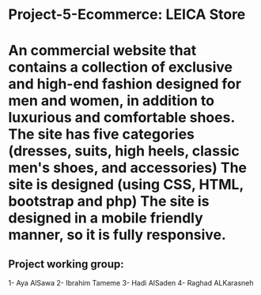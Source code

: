 

# Project-5-Ecommerce: LEICA Store
# An commercial website that contains a collection of exclusive and high-end fashion designed for men and women, in addition to luxurious and comfortable shoes. The site has five categories (dresses, suits, high heels, classic men's shoes, and accessories) The site is designed (using CSS, HTML, bootstrap and php) The site is designed in a mobile friendly manner, so it is fully responsive.

## Project working group:
1- Aya AlSawa
2- Ibrahim Tameme
3- Hadi AlSaden
4- Raghad ALKarasneh